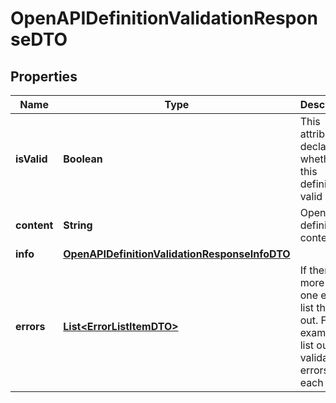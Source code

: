 

# OpenAPIDefinitionValidationResponseDTO

## Properties

Name | Type | Description | Notes
------------ | ------------- | ------------- | -------------
**isValid** | **Boolean** | This attribute declares whether this definition is valid or not.  | 
**content** | **String** | OpenAPI definition content.  |  [optional]
**info** | [**OpenAPIDefinitionValidationResponseInfoDTO**](OpenAPIDefinitionValidationResponseInfoDTO.md) |  |  [optional]
**errors** | [**List&lt;ErrorListItemDTO&gt;**](ErrorListItemDTO.md) | If there are more than one error list them out. For example, list out validation errors by each field.  |  [optional]



